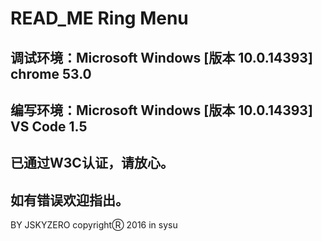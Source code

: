 # READ_ME Ring Menu
## 调试环境：Microsoft Windows [版本 10.0.14393] chrome 53.0

## 编写环境：Microsoft Windows [版本 10.0.14393] VS Code 1.5

## 已通过W3C认证，请放心。

## 如有错误欢迎指出。

BY JSKYZERO copyrightⓇ 2016 in sysu 